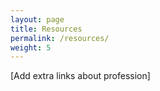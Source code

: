 ```yaml
---
layout: page
title: Resources
permalink: /resources/
weight: 5
---
```


[Add extra links about profession]